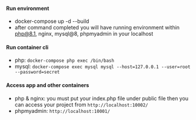 #### Run environment
- docker-compose up -d --build
- after command completed you will have running environment within php@8.1, nginx, mysql@8, phpmyadmin in your localhost 

#### Run container cli
- php: `docker-compose php exec /bin/bash`
- mysql: `docker-compose exec mysql mysql --host=127.0.0.1 --user=root --password=secret` 

#### Access app and other containers
- php & nginx: you must put your index.php file under public file then you can access your project from `http://localhost:10002/`
- phpmyadmin: `http://localhost:10001/`

